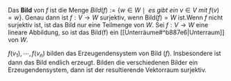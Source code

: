 Das **Bild** von $f$ ist die Menge $Bild(f):= \{w \in W \mid \textit{ es gibt ein }v \in V \textit{ mit } f(v)=w\}$. Genau dann ist $f:V \rightarrow W$ surjektiv, wenn Bild$(f)=W$ ist.Wenn $f$ nicht surjektiv ist, ist das Bild nur eine Teilmenge von $W$. Sei $f:V \rightarrow W$ eine lineare Abbildung, so ist das Bild(f) ein [[Unterräume#^b887e6|Unterraum]] von $W$.

$f(v_{1}), \dotsb, f(v_{n})$  bilden das Erzeugendensystem von Bild ($f$). Insbesondere ist dann das Bild endlich erzeugt. Bilden die verschiedenen Bilder ein Erzeugendensystem, dann ist der resultierende Vektorraum surjektiv.
